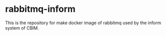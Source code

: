 # rabbitmq-inform
This is the repository for make docker image of rabbitmq used by the inform system of CBIM.
